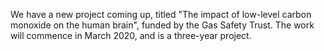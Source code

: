 We have a new project coming up, titled "The impact of low-level carbon monoxide on the human brain", funded by the Gas Safety Trust. The work will commence in March 2020, and is a three-year project. 
